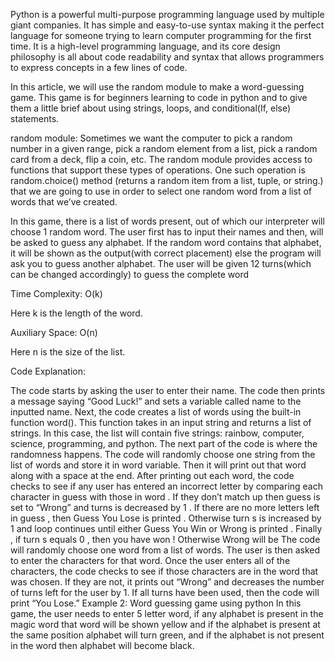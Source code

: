 Python is a powerful multi-purpose programming language used by multiple giant companies. It has simple and easy-to-use syntax making it the perfect language for someone trying to learn computer programming for the first time. It is a high-level programming language, and its core design philosophy is all about code readability and syntax that allows programmers to express concepts in a few lines of code.

In this article, we will use the random module to make a word-guessing game. This game is for beginners learning to code in python and to give them a little brief about using strings, loops, and conditional(If, else) statements.

random module: Sometimes we want the computer to pick a random number in a given range, pick a random element from a list, pick a random card from a deck, flip a coin, etc. The random module provides access to functions that support these types of operations. One such operation is random.choice() method (returns a random item from a list, tuple, or string.) that we are going to use in order to select one random word from a list of words that we’ve created.


In this game, there is a list of words present, out of which our interpreter will choose 1 random word. The user first has to input their names and then, will be asked to guess any alphabet. If the random word contains that alphabet, it will be shown as the output(with correct placement) else the program will ask you to guess another alphabet. The user will be given 12 turns(which can be changed accordingly) to guess the complete word

Time Complexity: O(k)

Here k is the length of the word.

Auxiliary Space: O(n)

Here n is the size of the list.

Code Explanation:

The code starts by asking the user to enter their name.
The code then prints a message saying “Good Luck!”
and sets a variable called name to the inputted name.
Next, the code creates a list of words using the built-in function word().
This function takes in an input string and returns a list of strings.
In this case, the list will contain five strings: rainbow, computer, science, programming, and python.
The next part of the code is where the randomness happens.
The code will randomly choose one string from the list of words and store it in word variable.
Then it will print out that word along with a space at the end.
After printing out each word, the code checks to see if any user has entered an incorrect letter by comparing each character in guess with those in word .
If they don’t match up then guess is set to “Wrong” and turns is decreased by 1 .
If there are no more letters left in guess , then Guess You Lose is printed .
Otherwise turn s is increased by 1 and loop continues until either Guess You Win or Wrong is printed .
Finally , if turn s equals 0 , then you have won !
Otherwise Wrong will be
The code will randomly choose one word from a list of words.
The user is then asked to enter the characters for that word.
Once the user enters all of the characters, the code checks to see if those characters are in the word that was chosen.
If they are not, it prints out “Wrong” and decreases the number of turns left for the user by 1.
If all turns have been used, then the code will print “You Lose.”
Example 2: Word guessing game using python
In this game, the user needs to enter 5 letter word, if any alphabet is present in the magic word that word will be shown yellow and if the alphabet is present at the same position alphabet will turn green, and if the alphabet is not present in the word then alphabet will become black.
